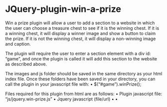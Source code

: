 # JQuery-plugin-win-a-prize

Win a prize plugin will allow a user to add a section to a website in which the user can choose a treasure chest to see if it is the winning chest. If it is a winning chest, it will display a winner image and show a button to claim the prize. If it is not the winning chest, it will display a non-winning image and caption.

The plugin will require the user to enter a section element with a div id: “game”, and once the plugin is called it will add this section to the website as described above.

The images and js folder should be saved in the same directory as your html index file.
Once these folders have been saved in your directory, you can call the plugin in your javascript file with: 
•	$(“#game”).winPrize();

Files required for this plugin from html are as follows:
•	Plugin javascript file: “js/jquery.win-prize.js”
•	Jquery javascript (file/url)
•	    <script src = "https://code.jquery.com/jquery-3.4.1.slim.min.js"></script>
•	    <script src = "js/jquery.win-prize.js"></script

index.html: your html file which includes:
<section>
  <div id="game"></div>
</section>

Script.js: your javascript file which calls:
 $("#game").winPrize();

NOTE: winner.html is the default page which the form will submit to which only displays a short message: “Check your email for your prize!”

CUSTOMIZABLE PROPERTIES:
•	border: Border around the entire game section
        default: 10px solid black
•	background: background color for entire section
        rgb(202,208,214)
•	imageBorder: border around treasure chest images
        default: 5px solid #555
•	imageHeight: height of treasure chest image
        default: 100px
•	imageWidth: width of treasure chest image
        default 100px
•	captionColor: color of text under the game images
        default: rgb(202,208,214)
•	captionBackground: background of caption text
        default: black
•	numOfChests: number of chests displayed
        default: 10
•	gethtml: address to send form submit to (name and email)
        default: js/winner.html
•	winningCaption: caption displayed if user is a winner
        default: CONGRATULATIONS!
•	losingCaption: caption displayed if user does not win
        default: SORRY, NOT A WINNER! BETTER LUCK NEXT TIME!
